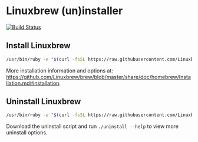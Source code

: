 # Linuxbrew (un)installer

[![Build Status](https://travis-ci.org/Linuxbrew/install.svg?branch=master)](https://travis-ci.org/Linuxbrew/install)

## Install Linuxbrew
```bash
/usr/bin/ruby -e "$(curl -fsSL https://raw.githubusercontent.com/Linuxbrew/install/master/install)"
```

More installation information and options at:
https://github.com/Linuxbrew/brew/blob/master/share/doc/homebrew/Installation.md#installation.

## Uninstall Linuxbrew
```bash
/usr/bin/ruby -e "$(curl -fsSL https://raw.githubusercontent.com/Linuxbrew/install/master/uninstall)"
```

Download the uninstall script and run `./uninstall --help` to view more uninstall options.
